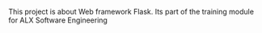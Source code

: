 This project is about Web framework Flask. Its part of the training module for ALX Software Engineering
